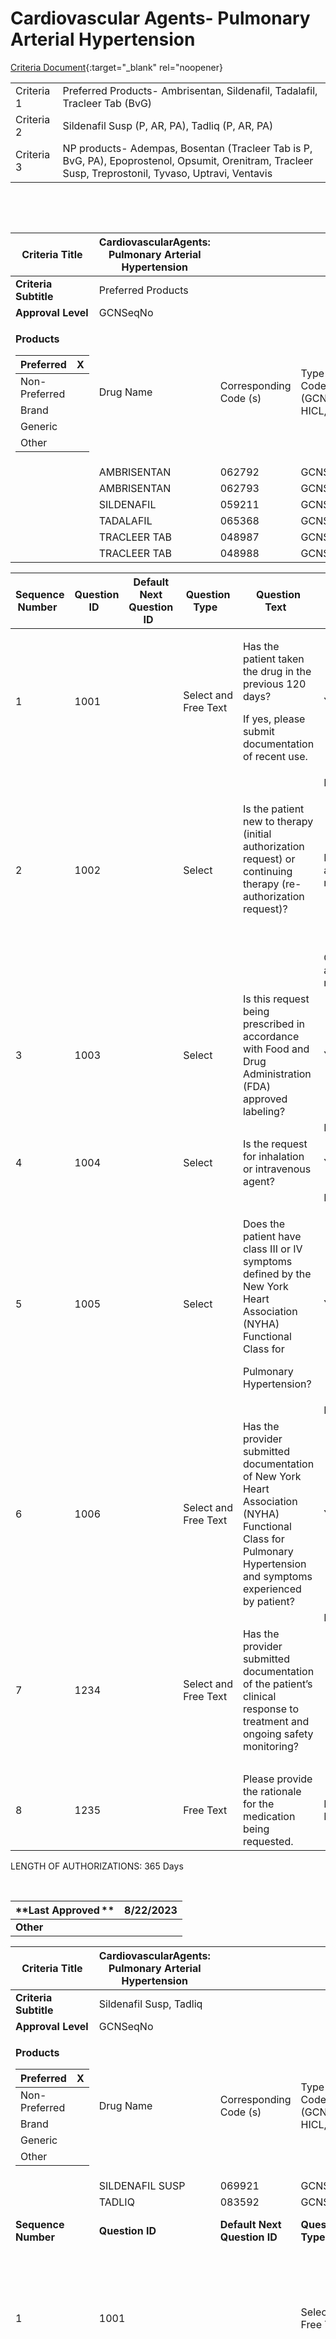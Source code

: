 # Cardiovascular Agents- Pulmonary Arterial Hypertension

[Criteria Document](https://mygainwell-my.sharepoint.com/:w:/g/personal/kaelyn_dobbins_gainwelltechnologies_com/EWb6PfEXN7tCtjDs_XmdU2kB3I2LXfe4NjHfv5xWfmgwSg?e=Uxf32J){:target="_blank" rel="noopener}

|||
| ---------- | ----------------------------------------------------------------------------------------------------------------------------------------------------- |
| Criteria 1 | Preferred Products- Ambrisentan, Sildenafil, Tadalafil, Tracleer Tab (BvG)                                                                            |
| Criteria 2 | Sildenafil Susp (P, AR, PA), Tadliq (P, AR, PA)                                                                                                       |
| Criteria 3 | NP products- Adempas, Bosentan (Tracleer Tab is P, BvG, PA), Epoprostenol, Opsumit, Orenitram, Tracleer Susp, Treprostonil, Tyvaso, Uptravi, Ventavis |

   

 

<table>
<thead>
<tr class="header">
<th><strong>Criteria Title</strong></th>
<th>CardiovascularAgents: Pulmonary Arterial Hypertension</th>
<th></th>
<th></th>
</tr>
</thead>
<tbody>
<tr class="odd">
<td><strong>Criteria Subtitle</strong></td>
<td>Preferred Products</td>
<td></td>
<td></td>
</tr>
<tr class="even">
<td><strong>Approval Level</strong></td>
<td>GCNSeqNo</td>
<td></td>
<td></td>
</tr>
<tr class="odd">
<td><p><strong>Products</strong></p>
<table>
<thead>
<tr class="header">
<th>Preferred</th>
<th>X</th>
</tr>
</thead>
<tbody>
<tr class="odd">
<td>Non-Preferred</td>
<td></td>
</tr>
<tr class="even">
<td>Brand</td>
<td></td>
</tr>
<tr class="odd">
<td>Generic</td>
<td></td>
</tr>
<tr class="even">
<td>Other</td>
<td></td>
</tr>
</tbody>
</table></td>
<td>Drug Name</td>
<td>Corresponding Code (s)</td>
<td>Type of Code (GCNSeqNo, HICL, NDC)</td>
</tr>
<tr class="even">
<td></td>
<td>AMBRISENTAN</td>
<td>062792</td>
<td>GCNSeqNo</td>
</tr>
<tr class="odd">
<td></td>
<td>AMBRISENTAN</td>
<td>062793</td>
<td>GCNSeqNo</td>
</tr>
<tr class="even">
<td></td>
<td>SILDENAFIL</td>
<td>059211</td>
<td>GCNSeqNo</td>
</tr>
<tr class="odd">
<td></td>
<td>TADALAFIL</td>
<td>065368</td>
<td>GCNSeqNo</td>
</tr>
<tr class="even">
<td></td>
<td>TRACLEER TAB</td>
<td>048987</td>
<td>GCNSeqNo</td>
</tr>
<tr class="odd">
<td></td>
<td>TRACLEER TAB</td>
<td>048988</td>
<td>GCNSeqNo</td>
</tr>
</tbody>
</table>

<table>
<thead>
<tr class="header">
<th><strong>Sequence Number</strong>  </th>
<th><strong>Question ID</strong>  </th>
<th><strong>Default Next Question ID</strong>  </th>
<th><strong>Question Type</strong>  </th>
<th><strong>Question Text</strong>  </th>
<th><strong>Choice Text</strong>  </th>
<th><strong>Next Question ID</strong>  </th>
</tr>
</thead>
<tbody>
<tr class="odd">
<td>1</td>
<td>1001</td>
<td></td>
<td>Select and Free Text</td>
<td><p>Has the patient taken the drug in the previous 120 days?   </p>
<p>If yes, please submit documentation of recent use.</p></td>
<td>Y</td>
<td>END (Pending Manual Review)</td>
</tr>
<tr class="even">
<td></td>
<td></td>
<td></td>
<td></td>
<td></td>
<td>N</td>
<td>1002</td>
</tr>
<tr class="odd">
<td>2</td>
<td>1002  </td>
<td></td>
<td>Select </td>
<td><p>Is the patient new to therapy (initial authorization request) or continuing therapy (re-authorization request)?  </p>
<p>  </p></td>
<td>New Start (initial authorization request)</td>
<td>1003</td>
</tr>
<tr class="even">
<td></td>
<td></td>
<td></td>
<td></td>
<td></td>
<td>Continuation (re-authorization request)  </td>
<td>1234</td>
</tr>
<tr class="odd">
<td>3</td>
<td>1003  </td>
<td></td>
<td>Select </td>
<td>Is this request being prescribed in accordance with Food and Drug Administration (FDA) approved labeling?  </td>
<td>Y </td>
<td>1004</td>
</tr>
<tr class="even">
<td></td>
<td></td>
<td></td>
<td></td>
<td></td>
<td>N </td>
<td>1235 </td>
</tr>
<tr class="odd">
<td>4</td>
<td>1004</td>
<td>  </td>
<td>Select</td>
<td>Is the request for inhalation or intravenous agent?</td>
<td>Y  </td>
<td>1005</td>
</tr>
<tr class="even">
<td></td>
<td></td>
<td></td>
<td></td>
<td></td>
<td>N  </td>
<td>1006</td>
</tr>
<tr class="odd">
<td>5</td>
<td>1005</td>
<td></td>
<td>Select  </td>
<td><p>Does the patient have class III or IV symptoms defined by the New York Heart Association (NYHA) Functional Class for</p>
<p>Pulmonary Hypertension?</p></td>
<td>Y  </td>
<td>END (Pending Manual Review)</td>
</tr>
<tr class="even">
<td></td>
<td></td>
<td></td>
<td></td>
<td></td>
<td>N  </td>
<td>1235 </td>
</tr>
<tr class="odd">
<td>6</td>
<td>1006</td>
<td></td>
<td>Select and Free Text</td>
<td>Has the provider submitted documentation of New York Heart Association (NYHA) Functional Class for Pulmonary Hypertension and symptoms experienced by patient?</td>
<td>Y  </td>
<td>END (Pending Manual Review)</td>
</tr>
<tr class="even">
<td></td>
<td></td>
<td></td>
<td></td>
<td></td>
<td>N  </td>
<td>1235 </td>
</tr>
<tr class="odd">
<td>7</td>
<td>1234</td>
<td></td>
<td>Select and Free Text  </td>
<td>Has the provider submitted documentation of the patient’s clinical response to treatment and ongoing safety monitoring?</td>
<td> Y    </td>
<td>END (Pending Manual Review)</td>
</tr>
<tr class="even">
<td></td>
<td></td>
<td></td>
<td></td>
<td></td>
<td> N    </td>
<td>1235 </td>
</tr>
<tr class="odd">
<td>8</td>
<td>1235</td>
<td></td>
<td>Free Text</td>
<td>Please provide the rationale for the medication being requested. </td>
<td>END (Pending Manual Review)</td>
<td></td>
</tr>
</tbody>
</table>

LENGTH OF AUTHORIZATIONS: 365 Days

 

| **Last Approved ** | 8/22/2023 |
| ------------------ | --------- |
| **Other**          |           |

<table>
<thead>
<tr class="header">
<th><strong>Criteria Title</strong></th>
<th>CardiovascularAgents: Pulmonary Arterial Hypertension</th>
<th></th>
<th></th>
<th></th>
<th></th>
<th></th>
</tr>
</thead>
<tbody>
<tr class="odd">
<td><strong>Criteria Subtitle</strong></td>
<td>Sildenafil Susp, Tadliq</td>
<td></td>
<td></td>
<td></td>
<td></td>
<td></td>
</tr>
<tr class="even">
<td><strong>Approval Level</strong></td>
<td>GCNSeqNo</td>
<td></td>
<td></td>
<td></td>
<td></td>
<td></td>
</tr>
<tr class="odd">
<td><p><strong>Products</strong></p>
<table>
<thead>
<tr class="header">
<th>Preferred</th>
<th>X</th>
</tr>
</thead>
<tbody>
<tr class="odd">
<td>Non-Preferred</td>
<td></td>
</tr>
<tr class="even">
<td>Brand</td>
<td></td>
</tr>
<tr class="odd">
<td>Generic</td>
<td></td>
</tr>
<tr class="even">
<td>Other</td>
<td></td>
</tr>
</tbody>
</table></td>
<td>Drug Name</td>
<td>Corresponding Code (s)</td>
<td>Type of Code (GCNSeqNo, HICL, NDC)</td>
<td></td>
<td></td>
<td></td>
</tr>
<tr class="even">
<td></td>
<td>SILDENAFIL SUSP</td>
<td>069921</td>
<td>GCNSeqNo</td>
<td></td>
<td></td>
<td></td>
</tr>
<tr class="odd">
<td></td>
<td>TADLIQ</td>
<td>083592</td>
<td>GCNSeqNo</td>
<td></td>
<td></td>
<td></td>
</tr>
<tr class="even">
<td><strong>Sequence Number</strong>  </td>
<td><strong>Question ID</strong>  </td>
<td><strong>Default Next Question ID</strong>  </td>
<td><strong>Question Type</strong>  </td>
<td><strong>Question Text</strong>  </td>
<td><strong>Choice Text</strong>  </td>
<td><strong>Next Question ID</strong>  </td>
</tr>
<tr class="odd">
<td>1</td>
<td>1001</td>
<td></td>
<td>Select and Free Text</td>
<td><p>Has the patient taken the drug in the previous 120 days?   </p>
<p>If yes, please submit documentation of recent use.</p></td>
<td>Y</td>
<td>END (Pending Manual Review)</td>
</tr>
<tr class="even">
<td></td>
<td></td>
<td></td>
<td></td>
<td></td>
<td>N</td>
<td>1002</td>
</tr>
<tr class="odd">
<td>2</td>
<td>1002  </td>
<td></td>
<td>Select </td>
<td><p>Is the patient new to therapy (initial authorization request) or continuing therapy (re-authorization request)?  </p>
<p>  </p></td>
<td>New Start (initial authorization request)</td>
<td>1003</td>
</tr>
<tr class="even">
<td></td>
<td></td>
<td></td>
<td></td>
<td></td>
<td>Continuation (re-authorization request)  </td>
<td>1234</td>
</tr>
<tr class="odd">
<td>3</td>
<td>1003  </td>
<td></td>
<td>Select </td>
<td>Is this request being prescribed in accordance with Food and Drug Administration (FDA) approved labeling?  </td>
<td>Y </td>
<td>1004</td>
</tr>
<tr class="even">
<td></td>
<td></td>
<td></td>
<td></td>
<td></td>
<td>N </td>
<td>1235 </td>
</tr>
<tr class="odd">
<td>4</td>
<td>1004</td>
<td></td>
<td>Select and Free Text</td>
<td>Has the provider submitted documentation of New York Heart Association (NYHA) Functional Class for Pulmonary Hypertension and symptoms experienced by patient?</td>
<td>Y  </td>
<td>1005</td>
</tr>
<tr class="even">
<td></td>
<td></td>
<td></td>
<td></td>
<td></td>
<td>N  </td>
<td>1235 </td>
</tr>
<tr class="odd">
<td>5</td>
<td>1005</td>
<td></td>
<td>Select</td>
<td>What product is being requested?</td>
<td>Sildenafil Susp</td>
<td>1006</td>
</tr>
<tr class="even">
<td></td>
<td></td>
<td></td>
<td></td>
<td></td>
<td>Tadliq</td>
<td>1008</td>
</tr>
<tr class="odd">
<td></td>
<td></td>
<td></td>
<td></td>
<td></td>
<td>Other</td>
<td>1235</td>
</tr>
<tr class="even">
<td>6</td>
<td>1006</td>
<td></td>
<td>Select</td>
<td>Is the patient 18 years and older? </td>
<td>Y</td>
<td>1007</td>
</tr>
<tr class="odd">
<td></td>
<td></td>
<td></td>
<td></td>
<td></td>
<td>N</td>
<td>END (Pending Manual Review)</td>
</tr>
<tr class="even">
<td>7</td>
<td>1007</td>
<td></td>
<td>Select and Free Text </td>
<td><p>Is the patient unable to swallow a standard tablet and/or capsule formulation?</p>
<p>If yes, please submit documentation.</p></td>
<td>Y  </td>
<td>END (Pending Manual Review)</td>
</tr>
<tr class="odd">
<td></td>
<td></td>
<td></td>
<td></td>
<td></td>
<td>N  </td>
<td>1235 </td>
</tr>
<tr class="even">
<td>8</td>
<td>1008</td>
<td></td>
<td>Select</td>
<td>Is the patient younger than 18 years?</td>
<td>Y</td>
<td>1235</td>
</tr>
<tr class="odd">
<td></td>
<td></td>
<td></td>
<td></td>
<td></td>
<td>N</td>
<td>END (Pending Manual Review)</td>
</tr>
<tr class="even">
<td>9</td>
<td>1234</td>
<td></td>
<td>Select and Free Text  </td>
<td><p>Has the provider submitted documentation of the patient’s clinical response to treatment and ongoing safety monitoring?</p>
<p> </p></td>
<td> Y    </td>
<td>END (Pending Manual Review)</td>
</tr>
<tr class="odd">
<td></td>
<td></td>
<td></td>
<td></td>
<td></td>
<td> N    </td>
<td>1235 </td>
</tr>
<tr class="even">
<td>10</td>
<td>1235</td>
<td></td>
<td>Free Text</td>
<td>Please provide the rationale for the medication being requested. </td>
<td>END (Pending Manual Review)</td>
<td></td>
</tr>
</tbody>
</table>

LENGTH OF AUTHORIZATIONS: 365 Days

| **Last Approved ** | 8/22/2023 |
| ------------------ | --------- |
| **Other**          |           |

**  
**

<table>
<thead>
<tr class="header">
<th><strong>Criteria Title</strong></th>
<th>CardiovascularAgents: Pulmonary Arterial Hypertension</th>
<th></th>
<th></th>
</tr>
</thead>
<tbody>
<tr class="odd">
<td><strong>Criteria Subtitle</strong></td>
<td>Non-Preferred Products</td>
<td></td>
<td></td>
</tr>
<tr class="even">
<td><strong>Approval Level</strong></td>
<td>GCNSeqNo</td>
<td></td>
<td></td>
</tr>
<tr class="odd">
<td><p><strong>Products</strong></p>
<table>
<thead>
<tr class="header">
<th>Preferred</th>
<th></th>
</tr>
</thead>
<tbody>
<tr class="odd">
<td>Non-Preferred</td>
<td>X</td>
</tr>
<tr class="even">
<td>Brand</td>
<td></td>
</tr>
<tr class="odd">
<td>Generic</td>
<td></td>
</tr>
<tr class="even">
<td>Other</td>
<td></td>
</tr>
</tbody>
</table></td>
<td>Drug Name</td>
<td>Corresponding Code (s)</td>
<td>Type of Code (GCNSeqNo, HICL, NDC)</td>
</tr>
<tr class="even">
<td></td>
<td>ADEMPAS</td>
<td>071525</td>
<td>GCNSeqNo</td>
</tr>
<tr class="odd">
<td></td>
<td>ADEMPAS</td>
<td>071526</td>
<td>GCNSeqNo</td>
</tr>
<tr class="even">
<td></td>
<td>ADEMPAS</td>
<td>071527</td>
<td>GCNSeqNo</td>
</tr>
<tr class="odd">
<td></td>
<td>ADEMPAS</td>
<td>071528</td>
<td>GCNSeqNo</td>
</tr>
<tr class="even">
<td></td>
<td>ADEMPAS</td>
<td>071529</td>
<td>GCNSeqNo</td>
</tr>
<tr class="odd">
<td></td>
<td>BOSENTAN</td>
<td>048987</td>
<td>GCNSeqNo</td>
</tr>
<tr class="even">
<td></td>
<td>BOSENTAN</td>
<td>048988</td>
<td>GCNSeqNo</td>
</tr>
<tr class="odd">
<td></td>
<td>EPOPROSTENOL</td>
<td>067588</td>
<td>GCNSeqNo</td>
</tr>
<tr class="even">
<td></td>
<td>EPOPROSTENOL</td>
<td>069964</td>
<td>GCNSeqNo</td>
</tr>
<tr class="odd">
<td></td>
<td>EPOPROSTENOL</td>
<td>017608</td>
<td>GCNSeqNo</td>
</tr>
<tr class="even">
<td></td>
<td>EPOPROSTENOL</td>
<td>024472</td>
<td>GCNSeqNo</td>
</tr>
<tr class="odd">
<td></td>
<td>OPSUMIT</td>
<td>071567</td>
<td>GCNSeqNo</td>
</tr>
<tr class="even">
<td></td>
<td>ORENITRAM</td>
<td>071807</td>
<td>GCNSeqNo</td>
</tr>
<tr class="odd">
<td></td>
<td>ORENITRAM</td>
<td>071808</td>
<td>GCNSeqNo</td>
</tr>
<tr class="even">
<td></td>
<td>ORENITRAM</td>
<td>071809</td>
<td>GCNSeqNo</td>
</tr>
<tr class="odd">
<td></td>
<td>ORENITRAM</td>
<td>071810</td>
<td>GCNSeqNo</td>
</tr>
<tr class="even">
<td></td>
<td>ORENITRAM</td>
<td>077482</td>
<td>GCNSeqNo</td>
</tr>
<tr class="odd">
<td></td>
<td>TRACLEER SUSP</td>
<td>077706</td>
<td>GCNSeqNo</td>
</tr>
<tr class="even">
<td></td>
<td>TREPROSTINIL</td>
<td>071807</td>
<td>GCNSeqNo</td>
</tr>
<tr class="odd">
<td></td>
<td>TREPROSTINIL</td>
<td>071808</td>
<td>GCNSeqNo</td>
</tr>
<tr class="even">
<td></td>
<td>TREPROSTINIL</td>
<td>071809</td>
<td>GCNSeqNo</td>
</tr>
<tr class="odd">
<td></td>
<td>TREPROSTINIL</td>
<td>071810</td>
<td>GCNSeqNo</td>
</tr>
<tr class="even">
<td></td>
<td>TREPROSTINIL</td>
<td>077482</td>
<td>GCNSeqNo</td>
</tr>
<tr class="odd">
<td></td>
<td>TREPROSTINIL</td>
<td>050408</td>
<td>GCNSeqNo</td>
</tr>
<tr class="even">
<td></td>
<td>TREPROSTINIL</td>
<td>050409</td>
<td>GCNSeqNo</td>
</tr>
<tr class="odd">
<td></td>
<td>TREPROSTINIL</td>
<td>050410</td>
<td>GCNSeqNo</td>
</tr>
<tr class="even">
<td></td>
<td>TREPROSTINIL</td>
<td>050411</td>
<td>GCNSeqNo</td>
</tr>
<tr class="odd">
<td></td>
<td>TREPROSTINIL</td>
<td>065501</td>
<td>GCNSeqNo</td>
</tr>
<tr class="even">
<td></td>
<td>TREPROSTINIL</td>
<td>065500</td>
<td>GCNSeqNo</td>
</tr>
<tr class="odd">
<td></td>
<td>TYVASO</td>
<td>065502</td>
<td>GCNSeqNo</td>
</tr>
<tr class="even">
<td></td>
<td>TYVASO</td>
<td>083419</td>
<td>GCNSeqNo</td>
</tr>
<tr class="odd">
<td></td>
<td>TYVASO</td>
<td>083420</td>
<td>GCNSeqNo</td>
</tr>
<tr class="even">
<td></td>
<td>TYVASO</td>
<td>083421</td>
<td>GCNSeqNo</td>
</tr>
<tr class="odd">
<td></td>
<td>TYVASO</td>
<td>083422</td>
<td>GCNSeqNo</td>
</tr>
<tr class="even">
<td></td>
<td>TYVASO</td>
<td>083425</td>
<td>GCNSeqNo</td>
</tr>
<tr class="odd">
<td></td>
<td>TYVASO</td>
<td>083430</td>
<td>GCNSeqNo</td>
</tr>
<tr class="even">
<td></td>
<td>TYVASO</td>
<td>083431</td>
<td>GCNSeqNo</td>
</tr>
<tr class="odd">
<td></td>
<td>UPTRAVI</td>
<td>075312</td>
<td>GCNSeqNo</td>
</tr>
<tr class="even">
<td></td>
<td>UPTRAVI</td>
<td>075313</td>
<td>GCNSeqNo</td>
</tr>
<tr class="odd">
<td></td>
<td>UPTRAVI</td>
<td>075314</td>
<td>GCNSeqNo</td>
</tr>
<tr class="even">
<td></td>
<td>UPTRAVI</td>
<td>075315</td>
<td>GCNSeqNo</td>
</tr>
<tr class="odd">
<td></td>
<td>UPTRAVI</td>
<td>075316</td>
<td>GCNSeqNo</td>
</tr>
<tr class="even">
<td></td>
<td>UPTRAVI</td>
<td>075317</td>
<td>GCNSeqNo</td>
</tr>
<tr class="odd">
<td></td>
<td>UPTRAVI</td>
<td>075318</td>
<td>GCNSeqNo</td>
</tr>
<tr class="even">
<td></td>
<td>UPTRAVI</td>
<td>075319</td>
<td>GCNSeqNo</td>
</tr>
<tr class="odd">
<td></td>
<td>UPTRAVI</td>
<td>075321</td>
<td>GCNSeqNo</td>
</tr>
<tr class="even">
<td></td>
<td>UPTRAVI</td>
<td>082563</td>
<td>GCNSeqNo</td>
</tr>
<tr class="odd">
<td></td>
<td>VENTAVIS</td>
<td>060297</td>
<td>GCNSeqNo</td>
</tr>
<tr class="even">
<td></td>
<td>VENTAVIS</td>
<td>065483</td>
<td>GCNSeqNo</td>
</tr>
</tbody>
</table>

<table>
<thead>
<tr class="header">
<th><strong>Sequence Number</strong>  </th>
<th><strong>Question ID</strong>  </th>
<th><strong>Default Next Question ID</strong>  </th>
<th><strong>Question Type</strong>  </th>
<th><strong>Question Text</strong>  </th>
<th><strong>Choice Text</strong>  </th>
<th><strong>Next Question ID</strong>  </th>
</tr>
</thead>
<tbody>
<tr class="odd">
<td>1</td>
<td>1001</td>
<td></td>
<td>Select and Free Text</td>
<td><p>Has the patient taken the drug in the previous 120 days?   </p>
<p>If yes, please submit documentation of recent use.</p></td>
<td>Y</td>
<td>END (Pending Manual Review)</td>
</tr>
<tr class="even">
<td></td>
<td></td>
<td></td>
<td></td>
<td></td>
<td>N</td>
<td>1002</td>
</tr>
<tr class="odd">
<td>2</td>
<td>1002  </td>
<td></td>
<td>Select </td>
<td><p>Is the patient new to therapy (initial authorization request) or continuing therapy (re-authorization request)?  </p>
<p>  </p></td>
<td>New Start (initial authorization request)</td>
<td>1003</td>
</tr>
<tr class="even">
<td></td>
<td></td>
<td></td>
<td></td>
<td></td>
<td>Continuation (re-authorization request)  </td>
<td>1234</td>
</tr>
<tr class="odd">
<td>3</td>
<td>1003  </td>
<td></td>
<td>Select </td>
<td>Is this request being prescribed in accordance with Food and Drug Administration (FDA) approved labeling?  </td>
<td>Y </td>
<td>1004</td>
</tr>
<tr class="even">
<td></td>
<td></td>
<td></td>
<td></td>
<td></td>
<td>N </td>
<td>1235 </td>
</tr>
<tr class="odd">
<td>4</td>
<td>1004</td>
<td>  </td>
<td>Select and Free Text</td>
<td><p>Has the patient had an inadequate clinical response of at least <span class="underline">30 days</span> with at least <span class="underline">two preferred</span> drugs, <span class="underline">one</span> of which must be a phosphodiesterase-5 inhibitor?</p>
<p>If yes, please submit the medication trials and dates.</p></td>
<td>Y</td>
<td>1006</td>
</tr>
<tr class="even">
<td></td>
<td></td>
<td></td>
<td></td>
<td></td>
<td>N</td>
<td>1005</td>
</tr>
<tr class="odd">
<td>5</td>
<td>1005</td>
<td>  </td>
<td>Select and Free Text</td>
<td><p>Has the provider submitted documentation of medical necessity beyond convenience for why the patient cannot be changed to a preferred drug (i.e., allergies, drug-drug interactions, contraindications, or intolerances)?</p>
<p>If yes, please submit the medication name and reason for inability to use. </p></td>
<td>Y   </td>
<td>1006</td>
</tr>
<tr class="even">
<td></td>
<td></td>
<td></td>
<td></td>
<td></td>
<td>N   </td>
<td>1236</td>
</tr>
<tr class="odd">
<td>6</td>
<td>1006</td>
<td></td>
<td>Select  </td>
<td>Is this request for generic bosentan? </td>
<td>Y  </td>
<td>1007</td>
</tr>
<tr class="even">
<td></td>
<td></td>
<td></td>
<td></td>
<td></td>
<td>N  </td>
<td>1008</td>
</tr>
<tr class="odd">
<td>7</td>
<td>1007</td>
<td></td>
<td>Select and Free Text</td>
<td><p>Has the brand medication been attempted and failed or is the brand medication contraindicated?  </p>
<p>If yes, please submit documentation.</p></td>
<td>Y  </td>
<td>1010</td>
</tr>
<tr class="even">
<td></td>
<td></td>
<td></td>
<td></td>
<td></td>
<td>N  </td>
<td>1235</td>
</tr>
<tr class="odd">
<td>8</td>
<td>1008</td>
<td>  </td>
<td>Select</td>
<td>Is the request for inhalation or intravenous agents?</td>
<td>Y  </td>
<td>1009</td>
</tr>
<tr class="even">
<td></td>
<td></td>
<td></td>
<td></td>
<td></td>
<td>N  </td>
<td>1010</td>
</tr>
<tr class="odd">
<td>9</td>
<td>1009</td>
<td></td>
<td>Select  </td>
<td><p>Does the patient have class III or IV symptoms defined by the New York Heart Association (NYHA) Functional Class for</p>
<p>Pulmonary Hypertension?</p></td>
<td>Y  </td>
<td>END (Pending Manual Review)</td>
</tr>
<tr class="even">
<td></td>
<td></td>
<td></td>
<td></td>
<td></td>
<td>N  </td>
<td>1235 </td>
</tr>
<tr class="odd">
<td>10</td>
<td>1010</td>
<td></td>
<td>Select and Free Text</td>
<td>Has the provider submitted documentation of New York Heart Association (NYHA) Functional Class for Pulmonary Hypertension and symptoms experienced by patient?</td>
<td>Y  </td>
<td>1011</td>
</tr>
<tr class="even">
<td></td>
<td></td>
<td></td>
<td></td>
<td></td>
<td>N  </td>
<td>1235</td>
</tr>
<tr class="odd">
<td>11</td>
<td>1011</td>
<td></td>
<td>Select</td>
<td><p>Is the request for any of the following:</p>
<p>1) a nonsolid oral dosage formulation</p>
<p>2) a non-preferred extended release formulation</p>
<p>3) a non-preferred brand name that has a preferred generic product</p></td>
<td>Y</td>
<td>1012</td>
</tr>
<tr class="even">
<td></td>
<td></td>
<td></td>
<td></td>
<td></td>
<td>N</td>
<td>END (Pending Manual Review)</td>
</tr>
<tr class="odd">
<td>12</td>
<td>1012</td>
<td></td>
<td>Select and Free Text</td>
<td>Has the provider submitted documentation of medical necessity for the requested product (i.e. medical reasons for why the patient cannot be changed to a solid oral dosage formulation, inadequate clinical response with a product’s immediate release formulation, or inadequate clinical response or allergy of two or more generic labelers)?</td>
<td>Y</td>
<td>END (Pending Manual Review)</td>
</tr>
<tr class="even">
<td></td>
<td></td>
<td></td>
<td></td>
<td></td>
<td>N</td>
<td>1235</td>
</tr>
<tr class="odd">
<td>13</td>
<td>1234</td>
<td></td>
<td>Select and Free Text  </td>
<td><p>Has the provider submitted documentation of the patient’s clinical response to treatment and ongoing safety monitoring?</p>
<p>    </p></td>
<td> Y    </td>
<td>END (Pending Manual Review)</td>
</tr>
<tr class="even">
<td></td>
<td></td>
<td></td>
<td></td>
<td></td>
<td> N    </td>
<td>1235 </td>
</tr>
<tr class="odd">
<td>14</td>
<td>1235</td>
<td></td>
<td>Free Text</td>
<td>Please provide the rationale for the medication being requested. </td>
<td>END (Pending Manual Review)</td>
<td></td>
</tr>
<tr class="even">
<td>15</td>
<td>1236</td>
<td></td>
<td>Free Text</td>
<td>Please explain the reason(s) why the patient is unable to use medications not requiring prior approval.</td>
<td>END (Pending Manual Review)</td>
<td></td>
</tr>
</tbody>
</table>

LENGTH OF AUTHORIZATIONS: 365 Days

| **Last Approved ** | 8/22/2023 |
| ------------------ | --------- |
| **Other**          |           |
